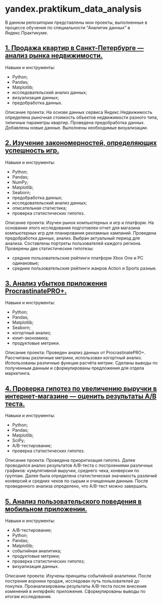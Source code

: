 # yandex.praktikum_data_analysis
В данном репозитории представлены мои проекты, выполненные в процессе обучения по специальности "Аналитик данных" в Яндекс.Практикуме.


## [1. Продажа квартир в Санкт-Петербурге — анализ рынка недвижимости.](https://github.com/AlexanderDenisenko92/yandex.praktikum_data_analysis/tree/main/Project-1)

Навыки и инструменты: 
- Python;
- Pandas;
- Matplotlib;
- исследовательский анализ данных;
- визуализация данных;
- предобработка данных.

Описание проекта: На основе данных сервиса Яндекс.Недвижимость определена рыночная стоимость объектов недвижимости разного типа, типичные параметры квартир.
Проведена предобработка данных. Добавлены новые данные. Выполнены необходимые визуализации.


## [2. Изучение закономерностей, определяющих успешность игр.](https://github.com/AlexanderDenisenko92/yandex.praktikum_data_analysis/tree/main/Project-2)

Навыки и инструменты:
- Python;
- Pandas;
- NumPy;
- Matplotlib;
- Seaborn;
- предобработка данных;
- исследовательский анализ данных;
- описательная статистика;
- проверка статистических гипотез.

Описание проекта: Изучен рынок компьютерных и игр и платформ. На основании этого исследования подготовлен отчет для магазина компьютерных игр для планирования рекламных кампаний. Проведена предобработка данных, анализ. Выбран актуальный период для анализа. Составлены портреты пользователей каждого региона. Проверены две статистические гипотезы:
- средние пользовательские рейтинги платформ Xbox One и PC одинаковые;
- средние пользовательские рейтинги жанров Action и Sports разные.


## [3. Анализ убытков приложения ProcrastinatePRO+.](https://github.com/AlexanderDenisenko92/yandex.praktikum_data_analysis/tree/main/Project-3)

Навыки и инструменты:
- Python;
- Pandas;
- Matplotlib;
- Seaborn;
- когортный анализ;
- юнит-экономика;
- продуктовые метрики.

Описание проекта: Проведен анализ данных от ProcrastinatePRO+. Рассчитаны различные метрики, использован когортный анализ. Использованы различные функции расчёта метрик. Сделаны выводы по полученным данным и сформулированы предложения для отдела маркетинга.


## [4. Проверка гипотез по увеличению выручки в интернет-магазине — оценить результаты A/B теста.](https://github.com/AlexanderDenisenko92/yandex.praktikum_data_analysis/tree/main/Project-4)

Навыки и инструменты:
- Python;
- Pandas;
- Matplotlib;
- SciPy;
- A/B-тестирование;
- проверка статистических гипотез.

Описание проекта: Проведена приоритизация гипотез. Далее проводился анализ результатов A/B-теста с построениями различных графиков: кумулятивной выручки, среднего чека, конверсии по группам. Далее была определена статистическая значимость различий конверсий и средних чеков по сырым и очищенным данным.
После проведенного анализа определено, что A/B-тест можно завершить.


## [5. Анализ пользовательского поведения в мобильном приложении.](https://github.com/AlexanderDenisenko92/yandex.praktikum_data_analysis/tree/main/Project-5)

Навыки и инструменты:
- A/B-тестирование;
- Python;
- Pandas;
- Matplotlib;
- событийная аналитика;
- продуктовые метрики;
- проверка статистических гипотез;
- визуализация данных.

Описание проекта: Изучены принципы событийной аналитики. После пострения воронки продаж, исследован путь пользователей до покупки. Проанализированы
результаты A/B-теста после внесения изменений в интерфейс приложения. Сформулированы выводы по итогам исследования.
